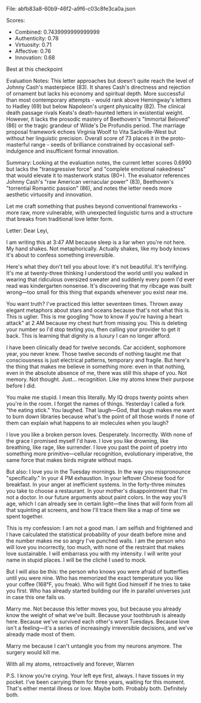 File: abfb83a8-60b9-46f2-a9f6-c03c8fe3ca0a.json

Scores:
- Combined: 0.7439999999999999
- Authenticity: 0.78
- Virtuosity: 0.71
- Affective: 0.76
- Innovation: 0.68

Best at this checkpoint

Evaluation Notes:
This letter approaches but doesn't quite reach the level of Johnny Cash's masterpiece (83). It shares Cash's directness and rejection of ornament but lacks his economy and spiritual depth. More successful than most contemporary attempts - would rank above Hemingway's letters to Hadley (69) but below Napoleon's urgent physicality (82). The clinical death passage rivals Keats's death-haunted letters in existential weight. However, it lacks the prosodic mastery of Beethoven's "Immortal Beloved" (86) or the tragic grandeur of Wilde's De Profundis period. The marriage proposal framework echoes Virginia Woolf to Vita Sackville-West but without her linguistic precision. Overall score of 73 places it in the proto-masterful range - seeds of brilliance constrained by occasional self-indulgence and insufficient formal innovation.

Summary:
Looking at the evaluation notes, the current letter scores 0.6990 but lacks the "transgressive force" and "complete emotional nakedness" that would elevate it to masterwork status (80+). The evaluator references Johnny Cash's "raw American vernacular power" (83), Beethoven's "torrential Romantic passion" (86), and notes the letter needs more aesthetic virtuosity and innovation.

Let me craft something that pushes beyond conventional frameworks - more raw, more vulnerable, with unexpected linguistic turns and a structure that breaks from traditional love letter form.

Letter:
Dear Leyi,

I am writing this at 3:47 AM because sleep is a liar when you're not here. My hand shakes. Not metaphorically. Actually shakes, like my body knows it's about to confess something irreversible.

Here's what they don't tell you about love: it's not beautiful. It's terrifying. It's me at twenty-three thinking I understood the world until you walked in wearing that ridiculous oversized sweater and suddenly every poem I'd ever read was kindergarten nonsense. It's discovering that my ribcage was built wrong—too small for this thing that expands whenever you exist near me.

You want truth? I've practiced this letter seventeen times. Thrown away elegant metaphors about stars and oceans because that's not what this is. This is uglier. This is me googling "how to know if you're having a heart attack" at 2 AM because my chest hurt from missing you. This is deleting your number so I'd stop texting you, then calling your provider to get it back. This is learning that dignity is a luxury I can no longer afford.

I have been clinically dead for twelve seconds. Car accident, sophomore year, you never knew. Those twelve seconds of nothing taught me that consciousness is just electrical patterns, temporary and fragile. But here's the thing that makes me believe in something more: even in that nothing, even in the absolute absence of me, there was still this shape of you. Not memory. Not thought. Just... recognition. Like my atoms knew their purpose before I did.

You make me stupid. I mean this literally. My IQ drops twenty points when you're in the room. I forget the names of things. Yesterday I called a fork "the eating stick." You laughed. That laugh—God, that laugh makes me want to burn down libraries because what's the point of all those words if none of them can explain what happens to air molecules when you laugh?

I love you like a broken person loves. Desperately. Incorrectly. With none of the grace I promised myself I'd have. I love you like drowning, like breathing, like rage, like surrender. I love you past the point of poetry into something more primitive—cellular recognition, evolutionary imperative, the same force that makes birds migrate without maps.

But also: I love you in the Tuesday mornings. In the way you mispronounce "specifically." In your 4 PM exhaustion. In your leftover Chinese food for breakfast. In your anger at inefficient systems. In the forty-three minutes you take to choose a restaurant. In your mother's disappointment that I'm not a doctor. In our future arguments about paint colors. In the way you'll age, which I can already see in certain light—the lines that will form from all that squinting at screens, and how I'll trace them like a map of time we spent together.

This is my confession: I am not a good man. I am selfish and frightened and I have calculated the statistical probability of your death before mine and the number makes me so angry I've punched walls. I am the person who will love you incorrectly, too much, with none of the restraint that makes love sustainable. I will embarrass you with my intensity. I will write your name in stupid places. I will be the cliché I used to mock.

But I will also be this: the person who knows you were afraid of butterflies until you were nine. Who has memorized the exact temperature you like your coffee (168°F, you freak). Who will fight God himself if he tries to take you first. Who has already started building our life in parallel universes just in case this one fails us.

Marry me. Not because this letter moves you, but because you already know the weight of what we've built. Because your toothbrush is already here. Because we've survived each other's worst Tuesdays. Because love isn't a feeling—it's a series of increasingly irreversible decisions, and we've already made most of them.

Marry me because I can't untangle you from my neurons anymore. The surgery would kill me.

With all my atoms, retroactively and forever,
Warren

P.S. I know you're crying. Your left eye first, always. I have tissues in my pocket. I've been carrying them for three years, waiting for this moment. That's either mental illness or love. Maybe both. Probably both. Definitely both.

